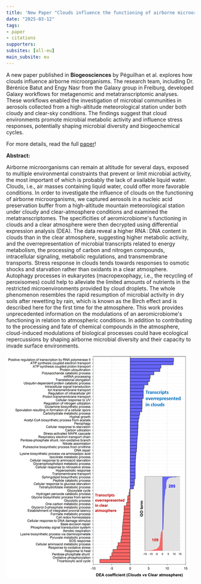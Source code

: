 ```yaml
---
title: 'New Paper "Clouds influence the functioning of airborne microorganisms"'
date: "2025-03-12"
tags:
- paper
- citations
supporters:
subsites: [all-eu]
main_subsite: eu
---
```


A new paper published in **Biogeosciences** by Péguilhan et al. explores how clouds influence airborne microorganisms. The research team, including Dr. Bérénice Batut and Engy Nasr from the Galaxy group in Freiburg, developed Galaxy workflows for metagenomic and metatranscriptomic analyses. These workflows enabled the investigation of microbial communities in aerosols collected from a high-altitude meteorological station under both cloudy and clear-sky conditions. The findings suggest that cloud environments promote microbial metabolic activity and influence stress responses, potentially shaping microbial diversity and biogeochemical cycles.

For more details, read the full [paper](https://bg.copernicus.org/articles/22/1257/2025/)!

**Abstract:**

Airborne microorganisms can remain at altitude for several days, exposed to multiple environmental constraints that prevent or limit microbial activity, the most important of which is probably the lack of available liquid water. Clouds, i.e., air masses containing liquid water, could offer more favorable conditions. In order to investigate the influence of clouds on the functioning of airborne microorganisms, we captured aerosols in a nucleic acid preservation buffer from a high-altitude mountain meteorological station under cloudy and clear-atmosphere conditions and examined the metatranscriptomes. The specificities of aeromicrobiome's functioning in clouds and a clear atmosphere were then decrypted using differential expression analysis (DEA). The data reveal a higher RNA : DNA content in clouds than in the clear atmosphere, suggesting higher metabolic activity, and the overrepresentation of microbial transcripts related to energy metabolism, the processing of carbon and nitrogen compounds, intracellular signaling, metabolic regulations, and transmembrane transports. Stress response in clouds tends towards responses to osmotic shocks and starvation rather than oxidants in a clear atmosphere. Autophagy processes in eukaryotes (macropexophagy, i.e., the recycling of peroxisomes) could help to alleviate the limited amounts of nutrients in the restricted microenvironments provided by cloud droplets. The whole phenomenon resembles the rapid resumption of microbial activity in dry soils after rewetting by rain, which is known as the Birch effect and is described here for the first time for the atmosphere. This work provides unprecedented information on the modulations of an aeromicrobiome's functioning in relation to atmospheric conditions. In addition to contributing to the processing and fate of chemical compounds in the atmosphere, cloud-induced modulations of biological processes could have ecological repercussions by shaping airborne microbial diversity and their capacity to invade surface environments.

![main results](cloudPaper.png)

